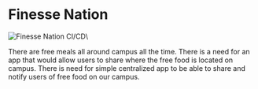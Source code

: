 # Finesse Nation
![Finesse Nation CI/CD](https://github.com/Periphery428/Finesse-Nation/workflows/Finesse%20Nation%20CI%2FCD/badge.svg)\

There are free meals all around campus all the time. There is a need for an app that would allow users to share where the free food is located on campus. There is need for simple centralized app to be able to share and notify users of free food on our campus.

